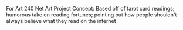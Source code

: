 For Art 240 Net Art Project
Concept: Based off of tarot card readings; humorous take on reading fortunes; pointing out how people shouldn't always believe what they read on the internet
